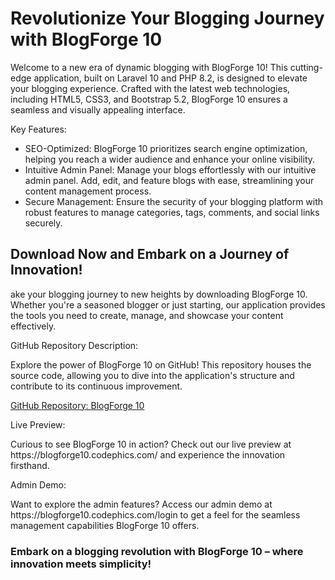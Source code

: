 <h1>Revolutionize Your Blogging Journey with BlogForge 10</h1>

<p>Welcome to a new era of dynamic blogging with BlogForge 10! This cutting-edge application, built on Laravel 10 and PHP 8.2, is designed to elevate your blogging experience. Crafted with the latest web technologies, including HTML5, CSS3, and Bootstrap 5.2, BlogForge 10 ensures a seamless and visually appealing interface.</p>

<p>Key Features:</p>
<ul>
<li>SEO-Optimized: BlogForge 10 prioritizes search engine optimization, helping you reach a wider audience and enhance your online visibility.</li>
<li>Intuitive Admin Panel: Manage your blogs effortlessly with our intuitive admin panel. Add, edit, and feature blogs with ease, streamlining your content management process.</li>
<li>Secure Management: Ensure the security of your blogging platform with robust features to manage categories, tags, comments, and social links securely.</li>
</ul>

<h2>Download Now and Embark on a Journey of Innovation!</h2>

<p>ake your blogging journey to new heights by downloading BlogForge 10. Whether you're a seasoned blogger or just starting, our application provides the tools you need to create, manage, and showcase your content effectively.</p>

<p>GitHub Repository Description:</p>

<p>Explore the power of BlogForge 10 on GitHub! This repository houses the source code, allowing you to dive into the application's structure and contribute to its continuous improvement.</p>

<a href="https://github.com/codephics/blogforge10">GitHub Repository: BlogForge 10</a>

<p>Live Preview:</p>

<p>Curious to see BlogForge 10 in action? Check out our live preview at https://blogforge10.codephics.com/ and experience the innovation firsthand.</p>

<p>Admin Demo:</p>

<p>Want to explore the admin features? Access our admin demo at https://blogforge10.codephics.com/login to get a feel for the seamless management capabilities BlogForge 10 offers.</p>

<h3>Embark on a blogging revolution with BlogForge 10 – where innovation meets simplicity!</h3>